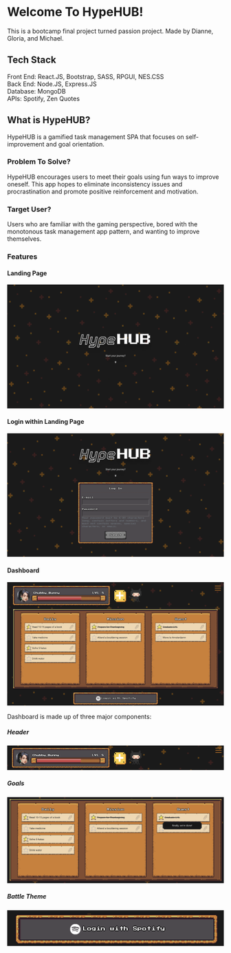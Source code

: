 # Welcome To HypeHUB!

This is a bootcamp final project turned passion project. Made by Dianne, Gloria, and Michael.

## Tech Stack

Front End: React.JS, Bootstrap, SASS, RPGUI, NES.CSS\
Back End: Node.JS, Express.JS\
Database: MongoDB\
APIs: Spotify, Zen Quotes

## What is HypeHUB?

HypeHUB is a gamified task management SPA that focuses on self-improvement and goal orientation.

### Problem To Solve?

HypeHUB encourages users to meet their goals using fun ways to improve oneself. This app hopes to
eliminate inconsistency issues and procrastination and promote positive reinforcement and motivation.

### Target User?

Users who are familiar with the gaming perspective, bored with the monotonous task management app pattern, and wanting to improve themselves.

### Features

#### Landing Page
!["Landing Page"](https://github.com/diannegabriel/HypeHUB/blob/master/docs/00_landing_page.png)

#### Login within Landing Page
!["Login with Landing Page"](https://github.com/diannegabriel/HypeHUB/blob/master/docs/01_landing_login.png)

#### Dashboard
!["Dashboard"](https://github.com/diannegabriel/HypeHUB/blob/master/docs/02_user_page.png)

Dashboard is made up of three major components:

##### Header
!["Header"](https://github.com/diannegabriel/HypeHUB/blob/master/docs/03_header.png)

##### Goals
!["Goals"](https://github.com/diannegabriel/HypeHUB/blob/master/docs/04_goals.png)

##### Battle Theme
!["Battle Theme"](https://github.com/diannegabriel/HypeHUB/blob/master/docs/05_battle_theme.png)

